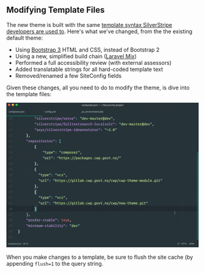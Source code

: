 ## Modifying Template Files

The new theme is built with the same [template syntax SilverStripe developers are used to](https://docs.silverstripe.org/en/3/developer_guides/templates). Here's what we've changed, from the the existing default theme:

* Using [Bootstrap 3](http://getbootstrap.com) HTML and CSS, instead of Bootstrap 2
* Using a new, simplified build chain ([Laravel Mix](https://laravel.com/docs/5.4/mix))
* Performed a full accessibility review (with external assessors)
* Added translatable strings for all hard-coded template text
* Removed/renamed a few SiteConfig fields

Given these changes, all you need to do to modify the theme, is dive into the template files:

![Modifying template files](images/modifying-template-files.gif)

When you make changes to a template, be sure to flush the site cache (by appending `flush=1` to the query string.
